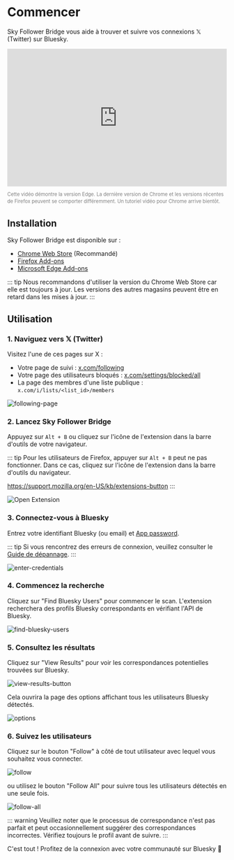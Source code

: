 # Commencer

Sky Follower Bridge vous aide à trouver et suivre vos connexions 𝕏 (Twitter) sur Bluesky.

<iframe width="100%" height="315" src="https://www.youtube.com/embed/pVqoDv-1uac?si=jKDFFcKQXh61jBdL" title="YouTube video player" frameborder="0" allow="accelerometer; autoplay; clipboard-write; encrypted-media; gyroscope; picture-in-picture; web-share" referrerpolicy="strict-origin-when-cross-origin" allowfullscreen></iframe>

<p style="color: gray; font-size: 0.8em; line-height: 1.4;">Cette vidéo démontre la version Edge. La dernière version de Chrome et les versions récentes de Firefox peuvent se comporter différemment. Un tutoriel vidéo pour Chrome arrive bientôt.</p>

## Installation

Sky Follower Bridge est disponible sur :

- [Chrome Web Store](https://chrome.google.com/webstore/detail/sky-follower-bridge/behhbpbpmailcnfbjagknjngnfdojpko) (Recommandé)
- [Firefox Add-ons](https://addons.mozilla.org/en-US/firefox/addon/sky-follower-bridge/)
- [Microsoft Edge Add-ons](https://microsoftedge.microsoft.com/addons/detail/sky-follower-bridge/dpeolmdblhfolkhlhbhlofkkpaojnnbb)

::: tip
Nous recommandons d'utiliser la version du Chrome Web Store car elle est toujours à jour. Les versions des autres magasins peuvent être en retard dans les mises à jour.
:::

## Utilisation

### 1. Naviguez vers 𝕏 (Twitter)

Visitez l'une de ces pages sur X :
- Votre page de suivi : [x.com/following](https://x.com/following)
- Votre page des utilisateurs bloqués : [x.com/settings/blocked/all](https://x.com/settings/blocked/all)
- La page des membres d'une liste publique : `x.com/i/lists/<list_id>/members`

![following-page](/images/following-page.png)

### 2. Lancez Sky Follower Bridge

Appuyez sur `Alt + B` ou cliquez sur l'icône de l'extension dans la barre d'outils de votre navigateur.

::: tip
Pour les utilisateurs de Firefox, appuyer sur `Alt + B` peut ne pas fonctionner. Dans ce cas, cliquez sur l'icône de l'extension dans la barre d'outils du navigateur.

https://support.mozilla.org/en-US/kb/extensions-button
:::

![Open Extension](/images/open-extension.png)

### 3. Connectez-vous à Bluesky

Entrez votre identifiant Bluesky (ou email) et [App password](https://bsky.app/settings/app-passwords).

::: tip
Si vous rencontrez des erreurs de connexion, veuillez consulter le [Guide de dépannage](/troubleshooting).
:::

![enter-credentials](/images/enter-credentials.png)

### 4. Commencez la recherche

Cliquez sur "Find Bluesky Users" pour commencer le scan. L'extension recherchera des profils Bluesky correspondants en vérifiant l'API de Bluesky.

![find-bluesky-users](/images/scan-users.png)

### 5. Consultez les résultats

Cliquez sur "View Results" pour voir les correspondances potentielles trouvées sur Bluesky.

![view-results-button](/images/click-results.png)

Cela ouvrira la page des options affichant tous les utilisateurs Bluesky détectés.

![options](/images/options.png)

### 6. Suivez les utilisateurs

Cliquez sur le bouton "Follow" à côté de tout utilisateur avec lequel vous souhaitez vous connecter.

![follow](/images/click-follow-btn.png)

ou utilisez le bouton "Follow All" pour suivre tous les utilisateurs détectés en une seule fois.

![follow-all](/images/follow-all-btn.png)

::: warning
Veuillez noter que le processus de correspondance n'est pas parfait et peut occasionnellement suggérer des correspondances incorrectes. Vérifiez toujours le profil avant de suivre.
:::

C'est tout ! Profitez de la connexion avec votre communauté sur Bluesky 🎉 
